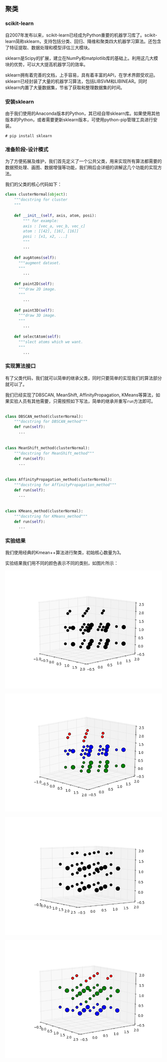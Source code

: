## 聚类

### scikit-learn

自2007年发布以来，scikit-learn已经成为Python重要的机器学习库了。scikit-learn简称sklearn，支持包括分类、回归、降维和聚类四大机器学习算法。还包含了特征提取、数据处理和模型评估三大模块。

sklearn是Scipy的扩展，建立在NumPy和matplotlib库的基础上。利用这几大模块的优势，可以大大提高机器学习的效率。

sklearn拥有着完善的文档，上手容易，具有着丰富的API，在学术界颇受欢迎。sklearn已经封装了大量的机器学习算法，包括LIBSVM和LIBINEAR。同时sklearn内置了大量数据集，节省了获取和整理数据集的时间。


### 安装sklearn

由于我们使用的Anaconda版本的Python，其已经自带sklearn库。如果使用其他版本的Python，或者需要更新sklearn版本，可使用python-pip管理工具进行安装。

```
# pip install sklearn
```

### 准备阶段-设计模式

为了方便拓展及维护，我们首先定义了一个公共父类，用来实现所有算法都需要的数据预处理、画图、数据增强等功能，我们稍后会详细的讲解这几个功能的实现方法。

我们的父类的核心代码如下：

```Python
class clusterNormal(object):
    """docstring for cluster
    """

    def __init__(self, axis, atom, posi):
        """ for example:
        axis : [vec_a, vec_b, vec_c]
        atom : [[42], [16], [16]]
        posi : [x1, x2, ...]
        """
        ...

    def augAtoms(self):
      """augment dataset.
      """
        ...

    def paint2D(self):
      """draw 2D image.
      """
        ...

    def paint3D(self):
      """draw 3D image.
      """
        ...

    def selectAtom(self):
      """slect atoms which we want.
      """
        ...
```

### 实现算法接口

有了父类代码，我们就可以简单的继承父类，同时只要简单的实现我们的算法部分就可以了。

我们已经实现了DBSCAN, MeanShift, AffinityPropagation, KMeans等算法，如果实验人员有其他需要，只需按照如下写法，简单的继承并重写`run`方法即可。

```Python

class DBSCAN_method(clusterNormal):
    """docstring for DBSCAN_method"""
    def run(self):
      ...


class MeanShift_method(clusterNormal):
    """docstring for MeanShift_method"""
    def run(self):
      ...


class AffinityPropagation_method(clusterNormal):
    """docstring for AffinityPropagation_method"""
    def run(self):
      ...


class KMeans_method(clusterNormal):
    """docstring for KMeans_method"""
    def run(self):
      ...
```

### 实验结果

我们使用经典的Kmean++算法进行聚类，初始核心数量为3。

实验结果我们用不同的颜色表示不同的类别，如图片所示：

![origin1](image/cluster_origin1.png)

![cluster1](image/cluster1.png)

![origin2](image/cluster_origin2.png)

![cluster2](image/cluster2.png)
